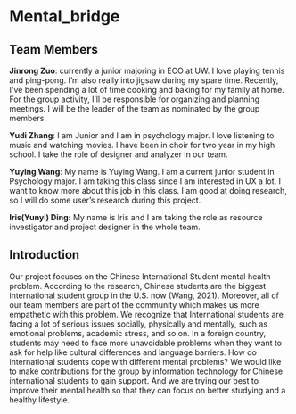 # Mental_bridge


## Team Members
**Jinrong Zuo**: currently a junior majoring in ECO at UW. I love playing tennis and ping-pong. I’m also really into jigsaw during my spare time. Recently, I've been spending a lot of time cooking and baking for my family at home. For the group activity, I’ll be responsible for organizing and planning meetings. I will be the leader of the team as nominated by the group members.

**Yudi Zhang**: I am Junior and I am in psychology major. I love listening to music and watching movies. I have been in choir for two year in my high school. I take the role of designer and analyzer in our team. 

**Yuying Wang**: My name is Yuying Wang. I am a current junior student in Psychology major. I am taking this class since I am interested in UX a lot. I want to know more about this job in this class. I am good at doing research, so I will do some user’s research during this project.

**Iris(Yunyi) Ding:** My name is Iris and I am taking the role as resource investigator and project designer in the whole team.


## Introduction
Our project focuses on the Chinese International Student mental health problem. According to the research, Chinese students are the biggest international student group in the U.S. now (Wang, 2021). Moreover, all of our team members are part of the community which makes us more empathetic with this problem. We recognize that International students are facing a lot of serious issues socially, physically and mentally, such as emotional problems, academic stress, and so on. In a foreign country, students may need to face more unavoidable problems when they want to ask for help like cultural differences and language barriers. How do international students cope with different mental problems? We would like to make contributions for the group by information technology for Chinese international students to gain support. And we are trying our best to improve their mental health so that they can focus on better studying and a healthy lifestyle. 

